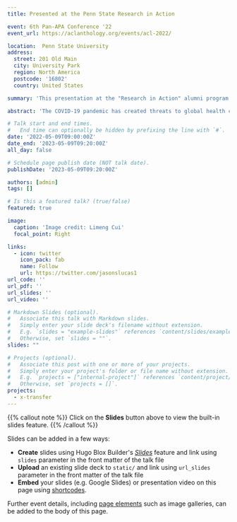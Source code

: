 ```yaml
---
title: Presented at the Penn State Research in Action

event: 6th Pan-APA Conference '22
event_url: https://aclanthology.org/events/acl-2022/

location:  Penn State University
address:
  street: 201 Old Main
  city: University Park
  region: North America
  postcode: '16802'
  country: United States

summary: 'This presentation at the "Research in Action" alumni program was delivered alongside Dr. Carol Miller and Suhas Nagaraj and focused on leveraging AI in speech and language therapy for children. It addressed the significant challenges in providing quality speech and language (S&L) services to children with various disorders. The team discussed the potential of AI technologies, like multimodal learning and federated learning, to enhance the availability and effectiveness of these services. They also highlighted the importance of responsible data use, considering privacy and ethical concerns, especially in the context of children's speech data.'

abstract: 'The COVID-19 pandemic has created threats to global health control. Misinformation circulated on social media and news outlets has undermined public trust towards Government and health agencies. This problem is further exacerbated in developing countries or low-resource regions, where the news is not equipped with abundant English fact-checking information. In this paper, we make the first attempt to detect COVID-19 misinformation (in English, Spanish, and Haitian French) populated in the Caribbean regions, using the fact-checked claims in the US (in English). We started by collecting a dataset of Caribbean real & fake claims. Then we trained several classification and language models on COVID-19 in the high-resource language regions and transferred the knowledge to the Caribbean claim dataset. The experimental results of this paper reveal the limitations of current fake claim detection in low-resource regions and encourage further research on multi-lingual detection.'

# Talk start and end times.
#   End time can optionally be hidden by prefixing the line with `#`.
date: '2022-05-09T09:00:00Z'
date_end: '2023-05-09T09:20:00Z'
all_day: false

# Schedule page publish date (NOT talk date).
publishDate: '2023-05-09T09:20:00Z'

authors: [admin]
tags: []

# Is this a featured talk? (true/false)
featured: true

image:
  caption: 'Image credit: Limeng Cui'
  focal_point: Right

links:
  - icon: twitter
    icon_pack: fab
    name: Follow
    url: https://twitter.com/jasonslucas1
url_code: ''
url_pdf: ''
url_slides: ''
url_video: ''

# Markdown Slides (optional).
#   Associate this talk with Markdown slides.
#   Simply enter your slide deck's filename without extension.
#   E.g. `slides = "example-slides"` references `content/slides/example-slides.md`.
#   Otherwise, set `slides = ""`.
slides: ""

# Projects (optional).
#   Associate this post with one or more of your projects.
#   Simply enter your project's folder or file name without extension.
#   E.g. `projects = ["internal-project"]` references `content/project/deep-learning/index.md`.
#   Otherwise, set `projects = []`.
projects:
  - x-transfer
---
```


{{% callout note %}}
Click on the **Slides** button above to view the built-in slides feature.
{{% /callout %}}

Slides can be added in a few ways:

- **Create** slides using Hugo Blox Builder's [_Slides_](https://docs.hugoblox.com/reference/content-types/) feature and link using `slides` parameter in the front matter of the talk file
- **Upload** an existing slide deck to `static/` and link using `url_slides` parameter in the front matter of the talk file
- **Embed** your slides (e.g. Google Slides) or presentation video on this page using [shortcodes](https://docs.hugoblox.com/reference/markdown/).

Further event details, including [page elements](https://docs.hugoblox.com/reference/markdown/) such as image galleries, can be added to the body of this page.
